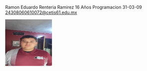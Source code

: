 Ramon Eduardo Renteria Ramirez
16 Años 
Programacion
31-03-09
24308060610072@cetis61.edu.mx





![Ramon Eduardo Renteria Foto](https://github.com/RamonRenteria1/mi-primerproyecto-prepa/blob/main/WhatsApp%20Image%202025-09-18%20at%209.52.13%20AM-convertido-a-150x150.jpeg?raw=true)

